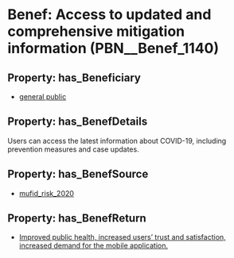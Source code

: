 # Benef: __Access to updated and comprehensive mitigation information__ (PBN__Benef_1140)

## Property: has_Beneficiary

* [general public](../Stakeholder/PBN__Stakeholder_29)

## Property: has_BenefDetails

Users can access the latest information about COVID-19, including prevention measures and case updates.

## Property: has_BenefSource

* [mufid_risk_2020](../Article/PBN__Article_237)

## Property: has_BenefReturn

* [Improved public health, increased users’ trust and satisfaction, increased demand for the mobile application.](../BenefReturn/PBN__BenefReturn_1273)

